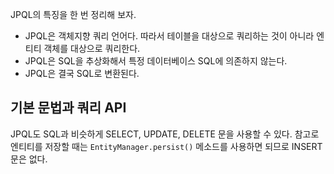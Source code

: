 JPQL의 특징을 한 번 정리해 보자.

- JPQL은 객체지향 쿼리 언어다. 따라서 테이블을 대상으로 쿼리하는 것이 아니라 엔티티 객체를 대상으로 쿼리한다.
- JPQL은 SQL을 추상화해서 특정 데이터베이스 SQL에 의존하지 않는다.
- JPQL은 결국 SQL로 변환된다.

## 기본 문법과 쿼리 API
JPQL도 SQL과 비슷하게 SELECT, UPDATE, DELETE 문을 사용할 수 있다. 참고로 엔티티를 저장할 때는 `EntityManager.persist()` 메소드를 사용하면 되므로 INSERT 문은 없다.

